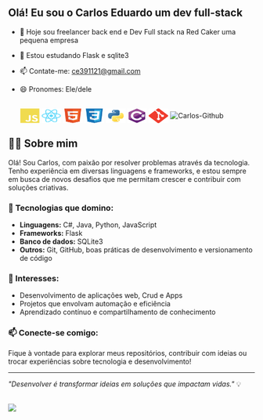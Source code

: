 ## Olá! Eu sou o Carlos Eduardo um dev full-stack


- 🔭 Hoje sou freelancer back end e Dev Full stack na Red Caker uma pequena empresa
- 🌱 Estou estudando Flask e sqlite3

- 📫 Contate-me: ce391121@gmail.com
- 😄 Pronomes: Ele/dele

  <div style="display: inline_block"><br>
  <img align="center" alt="Rafa-Js" height="30" width="40" src="https://raw.githubusercontent.com/devicons/devicon/master/icons/javascript/javascript-plain.svg">
  <img align="center" alt="Rafa-React" height="30" width="40" src="https://raw.githubusercontent.com/devicons/devicon/master/icons/react/react-original.svg">
  <img align="center" alt="Rafa-HTML" height="30" width="40" src="https://raw.githubusercontent.com/devicons/devicon/master/icons/html5/html5-original.svg">
  <img align="center" alt="Rafa-CSS" height="30" width="40" src="https://raw.githubusercontent.com/devicons/devicon/master/icons/css3/css3-original.svg">
  <img align="center" alt="Rafa-Python" height="30" width="40" src="https://raw.githubusercontent.com/devicons/devicon/master/icons/python/python-original.svg">
  <img align="center" alt="Rafa-Csharp" height="30" width="40" src="https://raw.githubusercontent.com/devicons/devicon/master/icons/csharp/csharp-original.svg">
  <img align="center" alt="Rafa-Git" height="30" width="40" src="https://raw.githubusercontent.com/github/explore/master/topics/git/git.png">
  <img align="center" alt="Carlos-Github" height="30" width="40" src="https://raw.githubusercontent.com/jmnote/z-icons/master/svg/github.svg">
 </div>

## 👨‍💻 Sobre mim

Olá! Sou Carlos, com paixão por resolver problemas através da tecnologia. Tenho experiência em diversas linguagens e frameworks, e estou sempre em busca de novos desafios que me permitam crescer e contribuir com soluções criativas.

### 🚀 Tecnologias que domino:
- **Linguagens:** C#, Java, Python, JavaScript
- **Frameworks:** Flask
- **Banco de dados:** SQLite3
- **Outros:** Git, GitHub, boas práticas de desenvolvimento e versionamento de código

### 🎯 Interesses:
- Desenvolvimento de aplicações web, Crud e Apps
- Projetos que envolvam automação e eficiência
- Aprendizado contínuo e compartilhamento de conhecimento

### 📫 Conecte-se comigo:
Fique à vontade para explorar meus repositórios, contribuir com ideias ou trocar experiências sobre tecnologia e desenvolvimento!

---

_"Desenvolver é transformar ideias em soluções que impactam vidas."_ 💡

 <br>


<img src="https://github-readme-stats.vercel.app/api?username=Carlos-coder-c&show_icons=true&theme=radical&include_all_commits=true">
<br>

  
